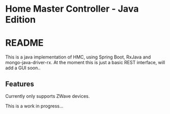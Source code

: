 # Home Master Controller - Java Edition
# README
This is a java implementation of HMC, using Spring Boot, RxJava and mongo-java-driver-rx.
At the moment this is just a basic REST interface, will add a GUI soon..

## Features
Currently only supports ZWave devices.

This is a work in progress...